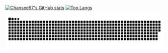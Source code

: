 [![Chansee97's GitHub stats](https://github-readme-stats.vercel.app/api?username=chansee97&theme=dark)](https://github.com/anuraghazra/github-readme-stats)
[![Top Langs](https://github-readme-stats.vercel.app/api/top-langs/?username=chansee97&layout=compact)](https://github.com/anuraghazra/github-readme-stats)

<picture>
  <source media="(prefers-color-scheme: dark)" srcset="https://raw.githubusercontent.com/chansee97/chansee97/output/github-contribution-grid-snake-dark.svg">
  <source media="(prefers-color-scheme: light)" srcset="https://raw.githubusercontent.com/chansee97/chansee97/output/github-contribution-grid-snake.svg">
  <img alt="github contribution grid snake animation" src="https://raw.githubusercontent.com/chansee97/chansee97/output/github-contribution-grid-snake.svg">
</picture>
